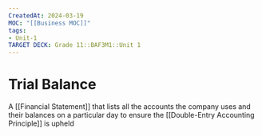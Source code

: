 ```yaml
---
CreatedAt: 2024-03-19
MOC: "[[Business MOC]]"
tags:
- Unit-1
TARGET DECK: Grade 11::BAF3M1::Unit 1
---
```


# Trial Balance
A [[Financial Statement]] that lists all the accounts the company uses and their balances on a particular day to ensure the [[Double-Entry Accounting Principle]] is upheld
<!--ID: 1718216451494-->

